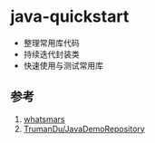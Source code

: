# java-quickstart
- 整理常用库代码
- 持续迭代封装类
- 快速使用与测试常用库

## 参考
1. [whatsmars](https://github.com/javahongxi/whatsmars)
2. [TrumanDu/JavaDemoRepository](https://github.com/TrumanDu/JavaDemoRepository)

